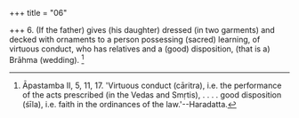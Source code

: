 +++
title = "06"

+++
6. (If the father) gives (his daughter) dressed (in two garments) and decked with ornaments to a person possessing (sacred) learning, of virtuous conduct, who has relatives and a (good) disposition, (that is a) Brāhma (wedding). [^6] 


[^6]:  Āpastamba II, 5, 11, 17. 'Virtuous conduct (cāritra), i.e. the performance of the acts prescribed (in the Vedas and Smṛtis), . . . . good disposition (śīla), i.e. faith in the ordinances of the law.'--Haradatta.

